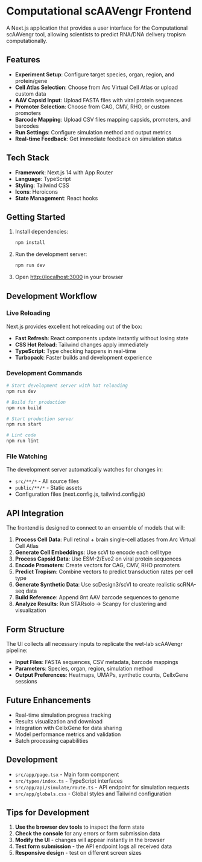 # Computational scAAVengr Frontend

A Next.js application that provides a user interface for the Computational scAAVengr tool, allowing scientists to predict RNA/DNA delivery tropism computationally.

## Features

- **Experiment Setup**: Configure target species, organ, region, and protein/gene
- **Cell Atlas Selection**: Choose from Arc Virtual Cell Atlas or upload custom data
- **AAV Capsid Input**: Upload FASTA files with viral protein sequences
- **Promoter Selection**: Choose from CAG, CMV, RHO, or custom promoters
- **Barcode Mapping**: Upload CSV files mapping capsids, promoters, and barcodes
- **Run Settings**: Configure simulation method and output metrics
- **Real-time Feedback**: Get immediate feedback on simulation status

## Tech Stack

- **Framework**: Next.js 14 with App Router
- **Language**: TypeScript
- **Styling**: Tailwind CSS
- **Icons**: Heroicons
- **State Management**: React hooks

## Getting Started

1. Install dependencies:
   ```bash
   npm install
   ```

2. Run the development server:
   ```bash
   npm run dev
   ```

3. Open [http://localhost:3000](http://localhost:3000) in your browser

## Development Workflow

### Live Reloading
Next.js provides excellent hot reloading out of the box:
- **Fast Refresh**: React components update instantly without losing state
- **CSS Hot Reload**: Tailwind changes apply immediately
- **TypeScript**: Type checking happens in real-time
- **Turbopack**: Faster builds and development experience

### Development Commands
```bash
# Start development server with hot reloading
npm run dev

# Build for production
npm run build

# Start production server
npm run start

# Lint code
npm run lint
```

### File Watching
The development server automatically watches for changes in:
- `src/**/*` - All source files
- `public/**/*` - Static assets
- Configuration files (next.config.js, tailwind.config.js)

## API Integration

The frontend is designed to connect to an ensemble of models that will:

1. **Process Cell Data**: Pull retinal + brain single-cell atlases from Arc Virtual Cell Atlas
2. **Generate Cell Embeddings**: Use scVI to encode each cell type
3. **Process Capsid Data**: Use ESM-2/Evo2 on viral protein sequences
4. **Encode Promoters**: Create vectors for CAG, CMV, RHO promoters
5. **Predict Tropism**: Combine vectors to predict transduction rates per cell type
6. **Generate Synthetic Data**: Use scDesign3/scVI to create realistic scRNA-seq data
7. **Build Reference**: Append 8nt AAV barcode sequences to genome
8. **Analyze Results**: Run STARsolo → Scanpy for clustering and visualization

## Form Structure

The UI collects all necessary inputs to replicate the wet-lab scAAVengr pipeline:

- **Input Files**: FASTA sequences, CSV metadata, barcode mappings
- **Parameters**: Species, organ, region, simulation method
- **Output Preferences**: Heatmaps, UMAPs, synthetic counts, CellxGene sessions

## Future Enhancements

- Real-time simulation progress tracking
- Results visualization and download
- Integration with CellxGene for data sharing
- Model performance metrics and validation
- Batch processing capabilities

## Development

- `src/app/page.tsx` - Main form component
- `src/types/index.ts` - TypeScript interfaces
- `src/app/api/simulate/route.ts` - API endpoint for simulation requests
- `src/app/globals.css` - Global styles and Tailwind configuration

## Tips for Development

1. **Use the browser dev tools** to inspect the form state
2. **Check the console** for any errors or form submission data
3. **Modify the UI** - changes will appear instantly in the browser
4. **Test form submission** - the API endpoint logs all received data
5. **Responsive design** - test on different screen sizes
